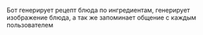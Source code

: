 Бот генерирует рецепт блюда по ингредиентам, генерирует изображение блюда, а так же запоминает общение с каждым пользователем
